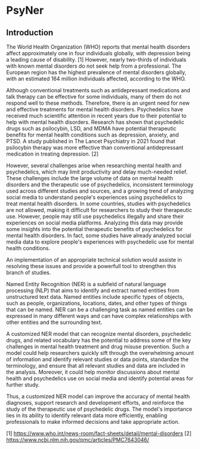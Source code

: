 # PsyNer

## Introduction

The World Health Organization (WHO) reports that mental health disorders affect approximately one in four individuals globally, with depression being a leading cause of disability. [1] However, nearly two-thirds of individuals with known mental disorders do not seek help from a professional. The European region has the highest prevalence of mental disorders globally, with an estimated 164 million individuals affected, according to the WHO.

Although conventional treatments such as antidepressant medications and talk therapy can be effective for some individuals, many of them do not respond well to these methods. Therefore, there is an urgent need for new and effective treatments for mental health disorders. Psychedelics have received much scientific attention in recent years due to their potential to help with mental health disorders. Research has shown that psychedelic drugs such as psilocybin, LSD, and MDMA have potential therapeutic benefits for mental health conditions such as depression, anxiety, and PTSD. A study published in The Lancet Psychiatry in 2021 found that psilocybin therapy was more effective than conventional antidepressant medication in treating depression. [2]

However, several challenges arise when researching mental health and psychedelics, which may limit productivity and delay much-needed relief. These challenges include the large volume of data on mental health disorders and the therapeutic use of psychedelics, inconsistent terminology used across different studies and sources, and a growing trend of analyzing social media to understand people's experiences using psychedelics to treat mental health disorders. In some countries, studies with psychedelics are not allowed, making it difficult for researchers to study their therapeutic use. However, people may still use psychedelics illegally and share their experiences on social media platforms. Analyzing this data may provide some insights into the potential therapeutic benefits of psychedelics for mental health disorders. In fact, some studies have already analyzed social media data to explore people's experiences with psychedelic use for mental health conditions.

An implementation of an appropriate technical solution would assiste in resolving these issues and provide a powerfull tool to strengthen this branch of studies. 

Named Entity Recognition (NER) is a subfield of natural language processing (NLP) that aims to identify and extract named entities from unstructured text data. Named entities include specific types of objects, such as people, organizations, locations, dates, and other types of things that can be named. NER can be a challenging task as named entities can be expressed in many different ways and can have complex relationships with other entities and the surrounding text.

A customized NER model that can recognize mental disorders, psychedelic drugs, and related vocabulary has the potential to address some of the key challenges in mental health treatment and drug misuse prevention. Such a model could help researchers quickly sift through the overwhelming amount of information and identify relevant studies or data points, standardize the terminology, and ensure that all relevant studies and data are included in the analysis. Moreover, it could help monitor discussions about mental health and psychedelics use on social media and identify potential areas for further study.

Thus, a customized NER model can improve the accuracy of mental health diagnoses, support research and development efforts, and reinforce the study of the therapeutic use of psychedelic drugs. The model's importance lies in its ability to identify relevant data more efficiently, enabling professionals to make informed decisions and take appropriate action.

[1] https://www.who.int/news-room/fact-sheets/detail/mental-disorders
[2] https://www.ncbi.nlm.nih.gov/pmc/articles/PMC7643046/

